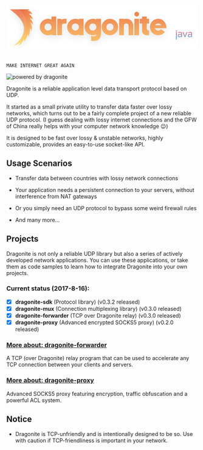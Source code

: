 # ![dragonite-java](/assets/TextLogo.png)

    MAKE INTERNET GREAT AGAIN

![powered by dragonite](https://img.shields.io/badge/powered%20by-dragonite-yellow.svg)

Dragonite is a reliable application level data transport protocol based on UDP.

It started as a small private utility to transfer data faster over lossy networks, which turns out to be a fairly complete project of a new reliable UDP protocol. (I guess dealing with lossy internet connections and the GFW of China really helps with your computer network knowledge :wink:)

It is designed to be fast over lossy & unstable networks, highly customizable, provides an easy-to-use socket-like API.

## Usage Scenarios

- Transfer data between countries with lossy network connections

- Your application needs a persistent connection to your servers, without interference from NAT gateways

- Or you simply need an UDP protocol to bypass some weird firewall rules

- And many more...

## Projects

Dragonite is not only a reliable UDP library but also a series of actively developed network applications. You can use these applications, or take them as code samples to learn how to integrate Dragonite into your own projects.

### Current status (2017-8-16):
- [x] **dragonite-sdk** (Protocol library) (v0.3.2 released)
- [x] **dragonite-mux** (Connection multiplexing library) (v0.3.0 released)
- [x] **dragonite-forwarder** (TCP over Dragonite relay) (v0.3.0 released)
- [x] **dragonite-proxy** (Advanced encrypted SOCKS5 proxy) (v0.2.0 released)

### [More about: dragonite-forwarder](dragonite-forwarder/README.md)

A TCP (over Dragonite) relay program that can be used to accelerate any TCP connection between your clients and servers.

### [More about: dragonite-proxy](dragonite-proxy/README.md)

Advanced SOCKS5 proxy featuring encryption, traffic obfuscation and a powerful ACL system.

## Notice

- Dragonite is TCP-unfriendly and is intentionally designed to be so. Use with caution if TCP-friendliness is important in your network.
